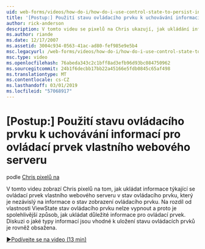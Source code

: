 ```yaml
---
uid: web-forms/videos/how-do-i/how-do-i-use-control-state-to-persist-information-for-a-custom-web-server-control
title: '[Postup:] Použití stavu ovládacího prvku k uchovávání informací pro ovládací prvek vlastního webového serveru | Dokumentace Microsoftu'
author: rick-anderson
description: V tomto videu se pixelů na Chris ukazují, jak ukládání informací souvisejících s serverový ovládací prvek vlastní web v stav ovládacího prvku, který je nezávislý stav zobrazení...
ms.author: riande
ms.date: 12/17/2007
ms.assetid: 3004c934-0563-41ac-ad80-fef985e9e5b4
msc.legacyurl: /web-forms/videos/how-do-i/how-do-i-use-control-state-to-persist-information-for-a-custom-web-server-control
msc.type: video
ms.openlocfilehash: 76abeda343c2c1bff8ad3efb96d93bc084750962
ms.sourcegitcommit: 24b1f6decbb17bb22a45166e5fdb0845c65af498
ms.translationtype: MT
ms.contentlocale: cs-CZ
ms.lasthandoff: 03/01/2019
ms.locfileid: "57068917"
---
```

<a name="how-do-i-use-control-state-to-persist-information-for-a-custom-web-server-control"></a>[Postup:] Použití stavu ovládacího prvku k uchovávání informací pro ovládací prvek vlastního webového serveru
====================
podle [Chris pixelů na](https://twitter.com/chrispels)

V tomto videu zobrazí Chris pixelů na tom, jak ukládat informace týkající se ovládací prvek vlastního webového serveru v stav ovládacího prvku, který je nezávislý na informace o stav zobrazení ovládacího prvku. Na rozdíl od vlastnosti ViewState stav ovládacího prvku nelze vypnout a proto je spolehlivější způsob, jak ukládat důležité informace pro ovládací prvek. Diskuzi o jaké typy informací jsou vhodné k uložení stavu ovládacích prvků je rovněž obsažena.

[&#9654;Podívejte se na video (13 min)](https://channel9.msdn.com/Blogs/ASP-NET-Site-Videos/how-do-i-use-control-state-to-persist-information-for-a-custom-web-server-control)

